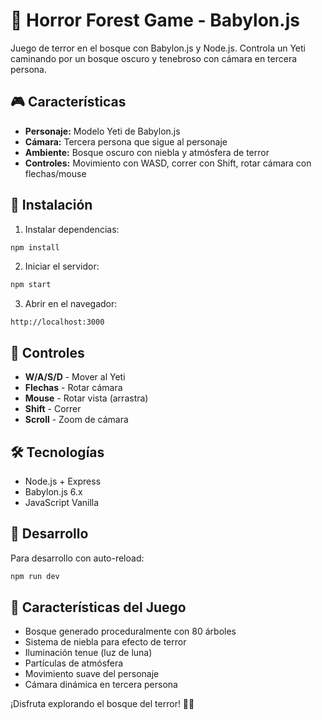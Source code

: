 # 👻 Horror Forest Game - Babylon.js

Juego de terror en el bosque con Babylon.js y Node.js. Controla un Yeti caminando por un bosque oscuro y tenebroso con cámara en tercera persona.

## 🎮 Características

- **Personaje:** Modelo Yeti de Babylon.js
- **Cámara:** Tercera persona que sigue al personaje
- **Ambiente:** Bosque oscuro con niebla y atmósfera de terror
- **Controles:** Movimiento con WASD, correr con Shift, rotar cámara con flechas/mouse

## 🚀 Instalación

1. Instalar dependencias:
```bash
npm install
```

2. Iniciar el servidor:
```bash
npm start
```

3. Abrir en el navegador:
```
http://localhost:3000
```

## 🎯 Controles

- **W/A/S/D** - Mover al Yeti
- **Flechas** - Rotar cámara
- **Mouse** - Rotar vista (arrastra)
- **Shift** - Correr
- **Scroll** - Zoom de cámara

## 🛠️ Tecnologías

- Node.js + Express
- Babylon.js 6.x
- JavaScript Vanilla

## 📝 Desarrollo

Para desarrollo con auto-reload:
```bash
npm run dev
```

## 🌲 Características del Juego

- Bosque generado proceduralmente con 80 árboles
- Sistema de niebla para efecto de terror
- Iluminación tenue (luz de luna)
- Partículas de atmósfera
- Movimiento suave del personaje
- Cámara dinámica en tercera persona

¡Disfruta explorando el bosque del terror! 👻🌲
